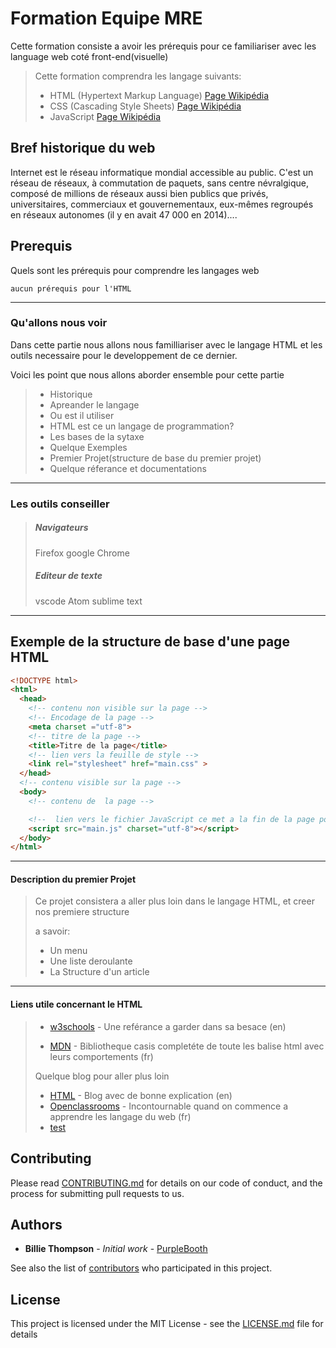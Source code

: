 # Formation Equipe MRE

Cette formation consiste a avoir les prérequis pour ce familiariser avec les language web coté front-end(visuelle)

>Cette formation comprendra les langage suivants:
>- HTML (Hypertext Markup Language) [Page Wikipédia](https://fr.wikipedia.org/wiki/Hypertext_Markup_Language)
>- CSS (Cascading Style Sheets) [Page Wikipédia](https://fr.wikipedia.org/wiki/Feuilles_de_style_en_cascade)
>- JavaScript  [Page Wikipédia](https://fr.wikipedia.org/wiki/JavaScript)

## Bref historique du web

Internet est le réseau informatique mondial accessible au public. C'est un réseau de réseaux, à commutation de paquets, sans centre névralgique, composé de millions de réseaux aussi bien publics que privés, universitaires, commerciaux et gouvernementaux, eux-mêmes regroupés en réseaux autonomes (il y en avait 47 000 en 2014)....

## Prerequis

Quels sont les prérequis pour comprendre les langages web

```
aucun prérequis pour l'HTML

```
---
### Qu'allons nous voir

Dans cette partie nous allons nous familliariser avec le langage HTML et les outils necessaire pour le developpement de ce dernier.

Voici les point que nous allons aborder ensemble pour cette partie


>- Historique
>- Apreander le langage
>- Ou est il utiliser
>- HTML est ce un langage de programmation?
>- Les bases de la sytaxe
>- Quelque Exemples
>- Premier Projet(structure de base du premier projet)
>- Quelque réferance et documentations
---
### Les outils conseiller
>  ##### Navigateurs
>
>    Firefox
>    google Chrome
>
>  ##### Editeur de texte
>
>    vscode
>    Atom
>    sublime text

---
## Exemple de la structure de base d'une page HTML
```html
<!DOCTYPE html>
<html>
  <head>
    <!-- contenu non visible sur la page -->
    <!-- Encodage de la page -->
    <meta charset ="utf-8">
    <!-- titre de la page -->
    <title>Titre de la page</title>
    <!-- lien vers la feuille de style -->
    <link rel="stylesheet" href="main.css" >
  </head>
  <!-- contenu visible sur la page -->
  <body>
    <!-- contenu de  la page -->

    <!--  lien vers le fichier JavaScript ce met a la fin de la page pour eviter de bloquer de chargement de cette derniere et amoindrir les erreurs  -->
    <script src="main.js" charset="utf-8"></script>
  </body>
</html>
```

---
#### Description du premier Projet


>Ce projet consistera a aller plus loin dans le langage HTML, et creer nos premiere structure
>
>a savoir:
>
>  - Un menu
>  - Une liste deroulante
>  - La Structure d'un article
---

#### Liens utile concernant le HTML

>- [w3schools](https://www.w3schools.com/html/default.asp) - Une reférance a garder dans sa besace (en)
>
>- [MDN](https://developer.mozilla.org/fr/docs/Web/HTML) - Bibliotheque casis completéte de toute les balise html avec leurs comportements (fr)
>
>Quelque blog pour aller plus loin
>  - [HTML](https://html.com/) - Blog avec  de bonne explication (en)
>  - [Openclassrooms](https://openclassrooms.com/fr/courses/1603881-apprenez-a-creer-votre-site-web-avec-html5-et-css3) - Incontournable quand on commence a apprendre les langage du web (fr)
> - [test](./tutorial-starting.html)


## Contributing

Please read [CONTRIBUTING.md](https://gist.github.com/PurpleBooth/b24679402957c63ec426) for details on our code of conduct, and the process for submitting pull requests to us.

## Authors

* **Billie Thompson** - *Initial work* - [PurpleBooth](https://github.com/PurpleBooth)

See also the list of [contributors](https://github.com/your/project/contributors) who participated in this project.

## License

This project is licensed under the MIT License - see the [LICENSE.md](LICENSE.md) file for details
